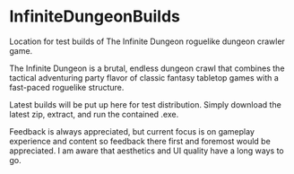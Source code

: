 # InfiniteDungeonBuilds
Location for test builds of The Infinite Dungeon roguelike dungeon crawler game.

The Infinite Dungeon is a brutal, endless dungeon crawl that combines the tactical adventuring party flavor of classic fantasy tabletop games with a fast-paced roguelike structure.

Latest builds will be put up here for test distribution. Simply download the latest zip, extract, and run the contained .exe.

Feedback is always appreciated, but current focus is on gameplay experience and content so feedback there first and foremost would be appreciated. I am aware that aesthetics and UI quality have a long ways to go.
